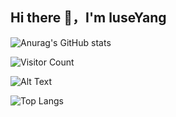 ## Hi there 👋，I'm luseYang

![Anurag's GitHub stats](https://github-readme-stats.vercel.app/api?username=luseYang&show_icons=true&theme=cobalt)

![Visitor Count](https://profile-counter.glitch.me/luseYang/count.svg)

<img src="path_to_your_gif.gif" alt="Alt Text">

![Top Langs](https://github-readme-stats.vercel.app/api/top-langs/?username=luseYang&layout=compact&theme=cobalt)

